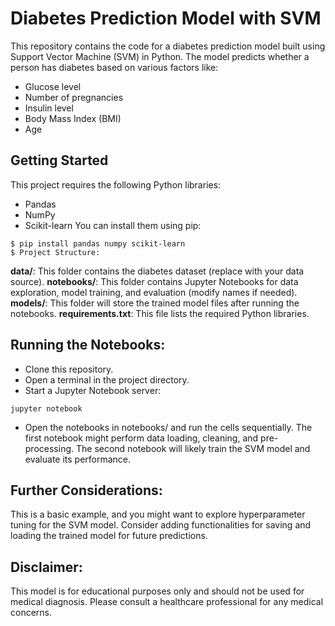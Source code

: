 # Diabetes Prediction Model with SVM
This repository contains the code for a diabetes prediction model built using Support Vector Machine (SVM) in Python. The model predicts whether a person has diabetes based on various factors like:

* Glucose level
* Number of pregnancies
* Insulin level
* Body Mass Index (BMI)
* Age
## Getting Started

This project requires the following Python libraries:

* Pandas
* NumPy
* Scikit-learn
You can install them using pip:
```
$ pip install pandas numpy scikit-learn
$ Project Structure:
```
**data/**: This folder contains the diabetes dataset (replace with your data source).
**notebooks/**: This folder contains Jupyter Notebooks for data exploration, model training, and evaluation (modify names if needed).
**models/**: This folder will store the trained model files after running the notebooks.
**requirements.txt**: This file lists the required Python libraries.
## Running the Notebooks:

* Clone this repository.
* Open a terminal in the project directory.
* Start a Jupyter Notebook server:
```
jupyter notebook
```
* Open the notebooks in notebooks/ and run the cells sequentially.
The first notebook might perform data loading, cleaning, and pre-processing.
The second notebook will likely train the SVM model and evaluate its performance.
## Further Considerations:

This is a basic example, and you might want to explore hyperparameter tuning for the SVM model.
Consider adding functionalities for saving and loading the trained model for future predictions.
## Disclaimer:

This model is for educational purposes only and should not be used for medical diagnosis. Please consult a healthcare professional for any medical concerns.
